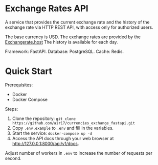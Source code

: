 # Exchange Rates API

A service that provides the current exchange rate and the history of the exchange rate via HTTP REST API,
with access only for authorized users.

The base currency is USD. The exchange rates are provided by the [Exchangerate.host](https://github.com/Formicka/exchangerate.host)
The history is available for each day.

Framework: FastAPI.
Database: PostgreSQL.
Cache: Redis.

# Quick Start

Prerequisites:
- Docker
- Docker Compose

Steps:
1. Clone the repository: `git clone https://github.com/air17/currencies_exchange_fastapi.git`
2. Copy `.env.example` to `.env` and fill in the variables.
3. Start the service: `docker-compose up -d`
4. Access the API docs through your web browser at http://127.0.0.1:8000/api/v1/docs.

Adjust number of workers in `.env` to increase the number of requests per second.
